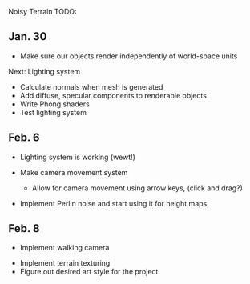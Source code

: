 Noisy Terrain TODO:
    
    
Jan. 30
-------
- Make sure our objects render independently of world-space units
 
Next: Lighting system
+ Calculate normals when mesh is generated
+ Add diffuse, specular components to renderable objects
+ Write Phong shaders
+ Test lighting system

Feb. 6
------
- Lighting system is working (wewt!)

+ Make camera movement system
  - Allow for camera movement using arrow keys, (click and drag?)
 
+ Implement Perlin noise and start using it for height maps

Feb. 8
------
+ Implement walking camera
- Implement terrain texturing
- Figure out desired art style for the project

